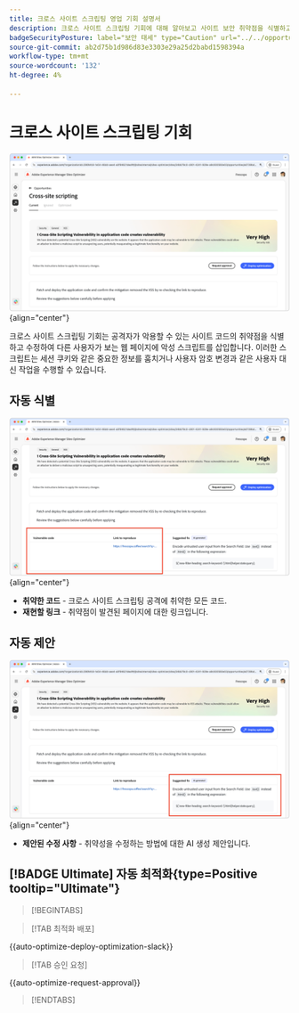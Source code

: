 ```yaml
---
title: 크로스 사이트 스크립팅 영업 기회 설명서
description: 크로스 사이트 스크립팅 기회에 대해 알아보고 사이트 보안 취약점을 식별하고 수정합니다.
badgeSecurityPosture: label="보안 태세" type="Caution" url="../../opportunity-types/security-posture.md" tooltip="보안 태세"
source-git-commit: ab2d75b1d986d83e3303e29a25d2babd1598394a
workflow-type: tm+mt
source-wordcount: '132'
ht-degree: 4%

---
```



# 크로스 사이트 스크립팅 기회

![사이트 간 영업 기회](./assets/cross-site-scripting/hero.png){align="center"}

크로스 사이트 스크립팅 기회는 공격자가 악용할 수 있는 사이트 코드의 취약점을 식별하고 수정하여 다른 사용자가 보는 웹 페이지에 악성 스크립트를 삽입합니다. 이러한 스크립트는 세션 쿠키와 같은 중요한 정보를 훔치거나 사용자 암호 변경과 같은 사용자 대신 작업을 수행할 수 있습니다.

## 자동 식별

![사이트 간 영업 기회 자동 식별](./assets/cross-site-scripting/auto-identify.png){align="center"}

* **취약한 코드** - 크로스 사이트 스크립팅 공격에 취약한 모든 코드.
* **재현할 링크** - 취약점이 발견된 페이지에 대한 링크입니다.

## 자동 제안

![사이트 간 영업 기회 자동 제안](./assets/cross-site-scripting/auto-suggest.png){align="center"}

* **제안된 수정 사항** - 취약성을 수정하는 방법에 대한 AI 생성 제안입니다.

## [!BADGE Ultimate] 자동 최적화{type=Positive tooltip="Ultimate"}


>[!BEGINTABS]

>[!TAB 최적화 배포]

{{auto-optimize-deploy-optimization-slack}}

>[!TAB 승인 요청]

{{auto-optimize-request-approval}}

>[!ENDTABS]
